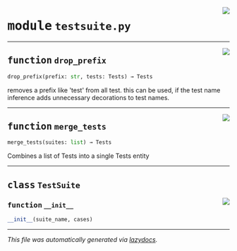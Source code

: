 <!-- markdownlint-disable -->

<a href="../booktest/testsuite.py#L0"><img align="right" style="float:right;" src="https://img.shields.io/badge/-source-cccccc?style=flat-square"></a>

# <kbd>module</kbd> `testsuite.py`





---

<a href="../booktest/testsuite.py#L17"><img align="right" style="float:right;" src="https://img.shields.io/badge/-source-cccccc?style=flat-square"></a>

## <kbd>function</kbd> `drop_prefix`

```python
drop_prefix(prefix: str, tests: Tests) → Tests
```

removes a prefix like 'test' from all test. this can be used, if the test name inference adds unnecessary decorations to test names. 


---

<a href="../booktest/testsuite.py#L34"><img align="right" style="float:right;" src="https://img.shields.io/badge/-source-cccccc?style=flat-square"></a>

## <kbd>function</kbd> `merge_tests`

```python
merge_tests(suites: list) → Tests
```

Combines a list of Tests into a single Tests entity 


---

## <kbd>class</kbd> `TestSuite`




<a href="../booktest/testsuite.py#L6"><img align="right" style="float:right;" src="https://img.shields.io/badge/-source-cccccc?style=flat-square"></a>

### <kbd>function</kbd> `__init__`

```python
__init__(suite_name, cases)
```











---

_This file was automatically generated via [lazydocs](https://github.com/ml-tooling/lazydocs)._
